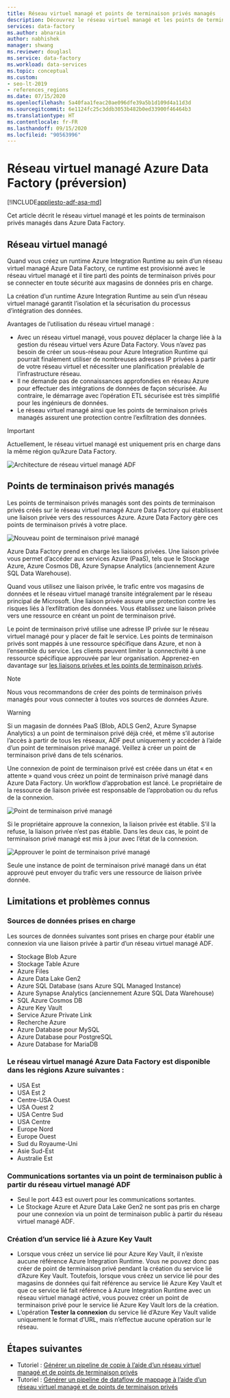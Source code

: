 ```yaml
---
title: Réseau virtuel managé et points de terminaison privés managés
description: Découvrez le réseau virtuel managé et les points de terminaison privés managés dans Azure Data Factory.
services: data-factory
ms.author: abnarain
author: nabhishek
manager: shwang
ms.reviewer: douglasl
ms.service: data-factory
ms.workload: data-services
ms.topic: conceptual
ms.custom:
- seo-lt-2019
- references_regions
ms.date: 07/15/2020
ms.openlocfilehash: 5a40faa1feac20ae096dfe39a5b1d109d4a11d3d
ms.sourcegitcommit: 6e1124fc25c3ddb3053b482b0ed33900f46464b3
ms.translationtype: HT
ms.contentlocale: fr-FR
ms.lasthandoff: 09/15/2020
ms.locfileid: "90563996"
---
```

# <a name="azure-data-factory-managed-virtual-network-preview"></a>Réseau virtuel managé Azure Data Factory (préversion)

[!INCLUDE[appliesto-adf-asa-md](includes/appliesto-adf-asa-md.md)]

Cet article décrit le réseau virtuel managé et les points de terminaison privés managés dans Azure Data Factory.


## <a name="managed-virtual-network"></a>Réseau virtuel managé

Quand vous créez un runtime Azure Integration Runtime au sein d’un réseau virtuel managé Azure Data Factory, ce runtime est provisionné avec le réseau virtuel managé et il tire parti des points de terminaison privés pour se connecter en toute sécurité aux magasins de données pris en charge. 

La création d’un runtime Azure Integration Runtime au sein d’un réseau virtuel managé garantit l’isolation et la sécurisation du processus d’intégration des données. 

Avantages de l’utilisation du réseau virtuel managé :

- Avec un réseau virtuel managé, vous pouvez déplacer la charge liée à la gestion du réseau virtuel vers Azure Data Factory. Vous n’avez pas besoin de créer un sous-réseau pour Azure Integration Runtime qui pourrait finalement utiliser de nombreuses adresses IP privées à partir de votre réseau virtuel et nécessiter une planification préalable de l’infrastructure réseau. 
- Il ne demande pas de connaissances approfondies en réseau Azure pour effectuer des intégrations de données de façon sécurisée. Au contraire, le démarrage avec l’opération ETL sécurisée est très simplifié pour les ingénieurs de données. 
- Le réseau virtuel managé ainsi que les points de terminaison privés managés assurent une protection contre l’exfiltration des données. 

> [!IMPORTANT]
>Actuellement, le réseau virtuel managé est uniquement pris en charge dans la même région qu’Azure Data Factory.
 

![Architecture de réseau virtuel managé ADF](./media/managed-vnet/managed-vnet-architecture-diagram.png)

## <a name="managed-private-endpoints"></a>Points de terminaison privés managés

Les points de terminaison privés managés sont des points de terminaison privés créés sur le réseau virtuel managé Azure Data Factory qui établissent une liaison privée vers des ressources Azure. Azure Data Factory gère ces points de terminaison privés à votre place. 

![Nouveau point de terminaison privé managé](./media/tutorial-copy-data-portal-private/new-managed-private-endpoint.png)

Azure Data Factory prend en charge les liaisons privées. Une liaison privée vous permet d’accéder aux services Azure (PaaS), tels que le Stockage Azure, Azure Cosmos DB, Azure Synapse Analytics (anciennement Azure SQL Data Warehouse).

Quand vous utilisez une liaison privée, le trafic entre vos magasins de données et le réseau virtuel managé transite intégralement par le réseau principal de Microsoft. Une liaison privée assure une protection contre les risques liés à l’exfiltration des données. Vous établissez une liaison privée vers une ressource en créant un point de terminaison privé.

Le point de terminaison privé utilise une adresse IP privée sur le réseau virtuel managé pour y placer de fait le service. Les points de terminaison privés sont mappés à une ressource spécifique dans Azure, et non à l’ensemble du service. Les clients peuvent limiter la connectivité à une ressource spécifique approuvée par leur organisation. Apprenez-en davantage sur [les liaisons privées et les points de terminaison privés](https://docs.microsoft.com/azure/private-link/).

> [!NOTE]
> Nous vous recommandons de créer des points de terminaison privés managés pour vous connecter à toutes vos sources de données Azure. 
 
> [!WARNING]
> Si un magasin de données PaaS (Blob, ADLS Gen2, Azure Synapse Analytics) a un point de terminaison privé déjà créé, et même s’il autorise l’accès à partir de tous les réseaux, ADF peut uniquement y accéder à l’aide d’un point de terminaison privé managé. Veillez à créer un point de terminaison privé dans de tels scénarios. 

Une connexion de point de terminaison privé est créée dans un état « en attente » quand vous créez un point de terminaison privé managé dans Azure Data Factory. Un workflow d’approbation est lancé. Le propriétaire de la ressource de liaison privée est responsable de l’approbation ou du refus de la connexion.

![Point de terminaison privé managé](./media/tutorial-copy-data-portal-private/manage-private-endpoint.png)

Si le propriétaire approuve la connexion, la liaison privée est établie. S’il la refuse, la liaison privée n’est pas établie. Dans les deux cas, le point de terminaison privé managé est mis à jour avec l’état de la connexion.

![Approuver le point de terminaison privé managé](./media/tutorial-copy-data-portal-private/approve-private-endpoint.png)

Seule une instance de point de terminaison privé managé dans un état approuvé peut envoyer du trafic vers une ressource de liaison privée donnée.

## <a name="limitations-and-known-issues"></a>Limitations et problèmes connus
### <a name="supported-data-sources"></a>Sources de données prises en charge
Les sources de données suivantes sont prises en charge pour établir une connexion via une liaison privée à partir d’un réseau virtuel managé ADF.
- Stockage Blob Azure
- Stockage Table Azure
- Azure Files
- Azure Data Lake Gen2
- Azure SQL Database (sans Azure SQL Managed Instance)
- Azure Synapse Analytics (anciennement Azure SQL Data Warehouse)
- SQL Azure Cosmos DB
- Azure Key Vault
- Service Azure Private Link
- Recherche Azure
- Azure Database pour MySQL
- Azure Database pour PostgreSQL
- Azure Database for MariaDB

### <a name="azure-data-factory-managed-virtual-network-is-available-in-the-following-azure-regions"></a>Le réseau virtuel managé Azure Data Factory est disponible dans les régions Azure suivantes :
- USA Est
- USA Est 2
- Centre-USA Ouest
- USA Ouest 2
- USA Centre Sud
- USA Centre
- Europe Nord
- Europe Ouest
- Sud du Royaume-Uni
- Asie Sud-Est
- Australie Est

### <a name="outbound-communications-through-public-endpoint-from-adf-managed-virtual-network"></a>Communications sortantes via un point de terminaison public à partir du réseau virtuel managé ADF
- Seul le port 443 est ouvert pour les communications sortantes.
- Le Stockage Azure et Azure Data Lake Gen2 ne sont pas pris en charge pour une connexion via un point de terminaison public à partir du réseau virtuel managé ADF.

### <a name="linked-service-creation-of-azure-key-vault"></a>Création d’un service lié à Azure Key Vault 
- Lorsque vous créez un service lié pour Azure Key Vault, il n’existe aucune référence Azure Integration Runtime. Vous ne pouvez donc pas créer de point de terminaison privé pendant la création du service lié d’Azure Key Vault. Toutefois, lorsque vous créez un service lié pour des magasins de données qui fait référence au service lié Azure Key Vault et que ce service lié fait référence à Azure Integration Runtime avec un réseau virtuel managé activé, vous pouvez créer un point de terminaison privé pour le service lié Azure Key Vault lors de la création. 
- L’opération **Tester la connexion** du service lié d’Azure Key Vault valide uniquement le format d’URL, mais n’effectue aucune opération sur le réseau.

## <a name="next-steps"></a>Étapes suivantes

- Tutoriel : [Générer un pipeline de copie à l’aide d’un réseau virtuel managé et de points de terminaison privés](tutorial-copy-data-portal-private.md) 
- Tutoriel : [Générer un pipeline de dataflow de mappage à l’aide d’un réseau virtuel managé et de points de terminaison privés](tutorial-data-flow-private.md)
